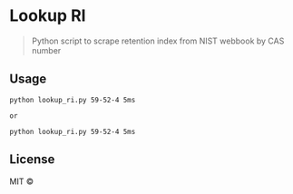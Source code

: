 # Lookup RI

> Python script to scrape retention index from NIST webbook by CAS number 

## Usage

```
python lookup_ri.py 59-52-4 5ms

or

python lookup_ri.py 59-52-4 5ms
```

## License

MIT © 
